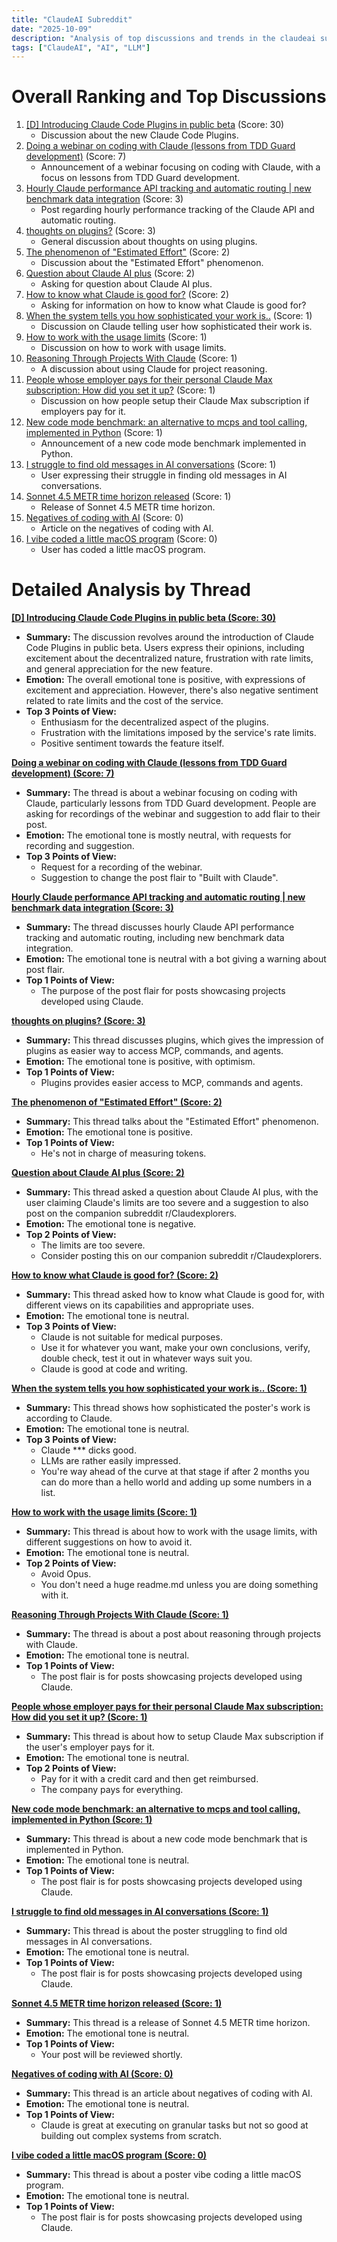 ```yaml
---
title: "ClaudeAI Subreddit"
date: "2025-10-09"
description: "Analysis of top discussions and trends in the claudeai subreddit"
tags: ["ClaudeAI", "AI", "LLM"]
---
```


# Overall Ranking and Top Discussions
1.  [[D] Introducing Claude Code Plugins in public beta](https://i.redd.it/jtb33eo1a4uf1.png) (Score: 30)
    *   Discussion about the new Claude Code Plugins.
2.  [Doing a webinar on coding with Claude (lessons from TDD Guard development)](https://www.reddit.com/r/ClaudeAI/comments/1o2amga/doing_a_webinar_on_coding_with_claude_lessons/) (Score: 7)
    *   Announcement of a webinar focusing on coding with Claude, with a focus on lessons from TDD Guard development.
3.  [Hourly Claude performance API tracking and automatic routing | new benchmark data integration](https://www.reddit.com/r/ClaudeAI/comments/1o2an5m/hourly_claude_performance_api_tracking_and/) (Score: 3)
    *   Post regarding hourly performance tracking of the Claude API and automatic routing.
4.  [thoughts on plugins?](https://www.reddit.com/r/ClaudeAI/comments/1o2dy8c/thoughts_on_plugins/) (Score: 3)
    *   General discussion about thoughts on using plugins.
5.  [The phenomenon of "Estimated Effort"](https://i.redd.it/23f57exxw4uf1.png) (Score: 2)
    *   Discussion about the "Estimated Effort" phenomenon.
6.  [Question about Claude AI plus](https://www.reddit.com/r/ClaudeAI/comments/1o29s46/question_about_claude_ai_plus/) (Score: 2)
    *   Asking for question about Claude AI plus.
7.  [How to know what Claude is good for?](https://www.reddit.com/r/ClaudeAI/comments/1o2cya7/how_to_know_what_claude_is_good_for/) (Score: 2)
    *   Asking for information on how to know what Claude is good for?
8.  [When the system tells you how sophisticated your work is..](https://i.redd.it/3hjhlg6sv4uf1.png) (Score: 1)
    *   Discussion on Claude telling user how sophisticated their work is.
9.  [How to work with the usage limits](https://www.reddit.com/r/ClaudeAI/comments/1o2br03/how_to_work_with_the_usage_limits/) (Score: 1)
    *   Discussion on how to work with usage limits.
10. [Reasoning Through Projects With Claude](https://www.reddit.com/r/ClaudeAI/comments/1o2c6qv/reasoning_through_projects_with_claude/) (Score: 1)
    *   A discussion about using Claude for project reasoning.
11. [People whose employer pays for their personal Claude Max subscription: How did you set it up?](https://www.reddit.com/r/ClaudeAI/comments/1o2efie/people_whose_employer_pays_for_their_personal/) (Score: 1)
    *   Discussion on how people setup their Claude Max subscription if employers pay for it.
12. [New code mode benchmark: an alternative to mcps and tool calling, implemented in Python](https://www.reddit.com/r/ClaudeAI/comments/1o2f7j5/new_code_mode_benchmark_an_alternative_to_mcps/) (Score: 1)
    *   Announcement of a new code mode benchmark implemented in Python.
13. [I struggle to find old messages in AI conversations](https://www.reddit.com/r/ClaudeAI/comments/1o2g2ro/i_struggle_to_find_old_messages_in_ai/) (Score: 1)
    *   User expressing their struggle in finding old messages in AI conversations.
14. [Sonnet 4.5 METR time horizon released](https://x.com/METR_Evals/status/1976331315772580274?t=-pBUc3AaMovAGaxInUflAQ&s=19) (Score: 1)
    *   Release of Sonnet 4.5 METR time horizon.
15. [Negatives of coding with AI](https://kushgoyal.com/negatives-of-coding-with-ai/) (Score: 0)
    *   Article on the negatives of coding with AI.
16. [I vibe coded a little macOS program](https://www.reddit.com/r/ClaudeAI/comments/1o2df9u/i_vibe_coded_a_little_macos_program/) (Score: 0)
    *   User has coded a little macOS program.

# Detailed Analysis by Thread
**[ [D] Introducing Claude Code Plugins in public beta (Score: 30)](https://i.redd.it/jtb33eo1a4uf1.png)**
*   **Summary:** The discussion revolves around the introduction of Claude Code Plugins in public beta. Users express their opinions, including excitement about the decentralized nature, frustration with rate limits, and general appreciation for the new feature.
*   **Emotion:** The overall emotional tone is positive, with expressions of excitement and appreciation. However, there's also negative sentiment related to rate limits and the cost of the service.
*   **Top 3 Points of View:**
    *   Enthusiasm for the decentralized aspect of the plugins.
    *   Frustration with the limitations imposed by the service's rate limits.
    *   Positive sentiment towards the feature itself.

**[Doing a webinar on coding with Claude (lessons from TDD Guard development) (Score: 7)](https://www.reddit.com/r/ClaudeAI/comments/1o2amga/doing_a_webinar_on_coding_with_claude_lessons/)**
*   **Summary:** The thread is about a webinar focusing on coding with Claude, particularly lessons from TDD Guard development. People are asking for recordings of the webinar and suggestion to add flair to their post.
*   **Emotion:** The emotional tone is mostly neutral, with requests for recording and suggestion.
*   **Top 3 Points of View:**
    *   Request for a recording of the webinar.
    *   Suggestion to change the post flair to "Built with Claude".

**[Hourly Claude performance API tracking and automatic routing | new benchmark data integration (Score: 3)](https://www.reddit.com/r/ClaudeAI/comments/1o2an5m/hourly_claude_performance_api_tracking_and/)**
*   **Summary:** The thread discusses hourly Claude API performance tracking and automatic routing, including new benchmark data integration.
*   **Emotion:** The emotional tone is neutral with a bot giving a warning about post flair.
*   **Top 1 Points of View:**
    *   The purpose of the post flair for posts showcasing projects developed using Claude.

**[thoughts on plugins? (Score: 3)](https://www.reddit.com/r/ClaudeAI/comments/1o2dy8c/thoughts_on_plugins/)**
*   **Summary:** This thread discusses plugins, which gives the impression of plugins as easier way to access MCP, commands, and agents.
*   **Emotion:** The emotional tone is positive, with optimism.
*   **Top 1 Points of View:**
    *   Plugins provides easier access to MCP, commands and agents.

**[The phenomenon of "Estimated Effort" (Score: 2)](https://i.redd.it/23f57exxw4uf1.png)**
*   **Summary:** This thread talks about the "Estimated Effort" phenomenon.
*   **Emotion:** The emotional tone is positive.
*   **Top 1 Points of View:**
    *   He's not in charge of measuring tokens.

**[Question about Claude AI plus (Score: 2)](https://www.reddit.com/r/ClaudeAI/comments/1o29s46/question_about_claude_ai_plus/)**
*   **Summary:** This thread asked a question about Claude AI plus, with the user claiming Claude's limits are too severe and a suggestion to also post on the companion subreddit r/Claudexplorers.
*   **Emotion:** The emotional tone is negative.
*   **Top 2 Points of View:**
    *   The limits are too severe.
    *   Consider posting this on our companion subreddit r/Claudexplorers.

**[How to know what Claude is good for? (Score: 2)](https://www.reddit.com/r/ClaudeAI/comments/1o2cya7/how_to_know_what_claude_is_good_for/)**
*   **Summary:** This thread asked how to know what Claude is good for, with different views on its capabilities and appropriate uses.
*   **Emotion:** The emotional tone is neutral.
*   **Top 3 Points of View:**
    *   Claude is not suitable for medical purposes.
    *   Use it for whatever you want, make your own conclusions, verify, double check, test it out in whatever ways suit you.
    *   Claude is good at code and writing.

**[When the system tells you how sophisticated your work is.. (Score: 1)](https://i.redd.it/3hjhlg6sv4uf1.png)**
*   **Summary:** This thread shows how sophisticated the poster's work is according to Claude.
*   **Emotion:** The emotional tone is neutral.
*   **Top 3 Points of View:**
    *   Claude *** dicks good.
    *   LLMs are rather easily impressed.
    *   You're way ahead of the curve at that stage if after 2 months you can do more than a hello world and adding up some numbers in a list.

**[How to work with the usage limits (Score: 1)](https://www.reddit.com/r/ClaudeAI/comments/1o2br03/how_to_work_with_the_usage_limits/)**
*   **Summary:** This thread is about how to work with the usage limits, with different suggestions on how to avoid it.
*   **Emotion:** The emotional tone is neutral.
*   **Top 2 Points of View:**
    *   Avoid Opus.
    *   You don't need a huge readme.md unless you are doing something with it.

**[Reasoning Through Projects With Claude (Score: 1)](https://www.reddit.com/r/ClaudeAI/comments/1o2c6qv/reasoning_through_projects_with_claude/)**
*   **Summary:** The thread is about a post about reasoning through projects with Claude.
*   **Emotion:** The emotional tone is neutral.
*   **Top 1 Points of View:**
    *   The post flair is for posts showcasing projects developed using Claude.

**[People whose employer pays for their personal Claude Max subscription: How did you set it up? (Score: 1)](https://www.reddit.com/r/ClaudeAI/comments/1o2efie/people_whose_employer_pays_for_their_personal/)**
*   **Summary:** This thread is about how to setup Claude Max subscription if the user's employer pays for it.
*   **Emotion:** The emotional tone is neutral.
*   **Top 2 Points of View:**
    *   Pay for it with a credit card and then get reimbursed.
    *   The company pays for everything.

**[New code mode benchmark: an alternative to mcps and tool calling, implemented in Python (Score: 1)](https://www.reddit.com/r/ClaudeAI/comments/1o2f7j5/new_code_mode_benchmark_an_alternative_to_mcps/)**
*   **Summary:** This thread is about a new code mode benchmark that is implemented in Python.
*   **Emotion:** The emotional tone is neutral.
*   **Top 1 Points of View:**
    *   The post flair is for posts showcasing projects developed using Claude.

**[I struggle to find old messages in AI conversations (Score: 1)](https://www.reddit.com/r/ClaudeAI/comments/1o2g2ro/i_struggle_to_find_old_messages_in_ai/)**
*   **Summary:** This thread is about the poster struggling to find old messages in AI conversations.
*   **Emotion:** The emotional tone is neutral.
*   **Top 1 Points of View:**
    *   The post flair is for posts showcasing projects developed using Claude.

**[Sonnet 4.5 METR time horizon released (Score: 1)](https://x.com/METR_Evals/status/1976331315772580274?t=-pBUc3AaMovAGaxInUflAQ&s=19)**
*   **Summary:** This thread is a release of Sonnet 4.5 METR time horizon.
*   **Emotion:** The emotional tone is neutral.
*   **Top 1 Points of View:**
    *   Your post will be reviewed shortly.

**[Negatives of coding with AI (Score: 0)](https://kushgoyal.com/negatives-of-coding-with-ai/)**
*   **Summary:** This thread is an article about negatives of coding with AI.
*   **Emotion:** The emotional tone is neutral.
*   **Top 1 Points of View:**
    *   Claude is great at executing on granular tasks but not so good at building out complex systems from scratch.

**[I vibe coded a little macOS program (Score: 0)](https://www.reddit.com/r/ClaudeAI/comments/1o2df9u/i_vibe_coded_a_little_macos_program/)**
*   **Summary:** This thread is about a poster vibe coding a little macOS program.
*   **Emotion:** The emotional tone is neutral.
*   **Top 1 Points of View:**
    *   The post flair is for posts showcasing projects developed using Claude.

